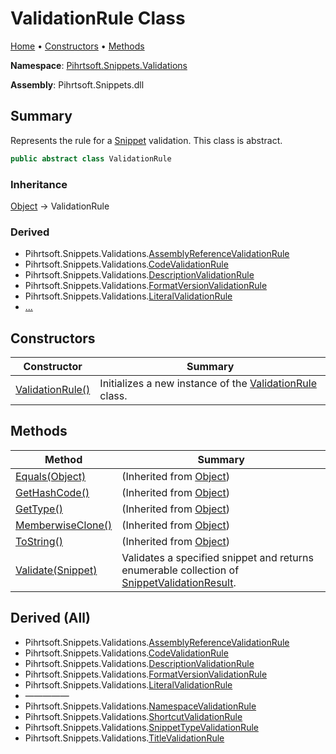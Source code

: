 <a name="_top"></a>

# ValidationRule Class

[Home](../../../../README.md#_top) &#x2022; [Constructors](#constructors) &#x2022; [Methods](#methods)

**Namespace**: [Pihrtsoft.Snippets.Validations](../README.md#_top)

**Assembly**: Pihrtsoft\.Snippets\.dll

## Summary

Represents the rule for a [Snippet](../../Snippet/README.md#_top) validation\. This class is abstract\.

```csharp
public abstract class ValidationRule
```

### Inheritance

[Object](https://docs.microsoft.com/en-us/dotnet/api/system.object) &#x2192; ValidationRule

### Derived

* Pihrtsoft\.Snippets\.Validations\.[AssemblyReferenceValidationRule](../AssemblyReferenceValidationRule/README.md#_top)
* Pihrtsoft\.Snippets\.Validations\.[CodeValidationRule](../CodeValidationRule/README.md#_top)
* Pihrtsoft\.Snippets\.Validations\.[DescriptionValidationRule](../DescriptionValidationRule/README.md#_top)
* Pihrtsoft\.Snippets\.Validations\.[FormatVersionValidationRule](../FormatVersionValidationRule/README.md#_top)
* Pihrtsoft\.Snippets\.Validations\.[LiteralValidationRule](../LiteralValidationRule/README.md#_top)
* [...](#derived-all "See all derived types")

## Constructors

| Constructor | Summary |
| ----------- | ------- |
| [ValidationRule()](-ctor/README.md#_top) | Initializes a new instance of the [ValidationRule](#_top) class\. |

## Methods

| Method | Summary |
| ------ | ------- |
| [Equals(Object)](https://docs.microsoft.com/en-us/dotnet/api/system.object.equals) |  \(Inherited from [Object](https://docs.microsoft.com/en-us/dotnet/api/system.object)\) |
| [GetHashCode()](https://docs.microsoft.com/en-us/dotnet/api/system.object.gethashcode) |  \(Inherited from [Object](https://docs.microsoft.com/en-us/dotnet/api/system.object)\) |
| [GetType()](https://docs.microsoft.com/en-us/dotnet/api/system.object.gettype) |  \(Inherited from [Object](https://docs.microsoft.com/en-us/dotnet/api/system.object)\) |
| [MemberwiseClone()](https://docs.microsoft.com/en-us/dotnet/api/system.object.memberwiseclone) |  \(Inherited from [Object](https://docs.microsoft.com/en-us/dotnet/api/system.object)\) |
| [ToString()](https://docs.microsoft.com/en-us/dotnet/api/system.object.tostring) |  \(Inherited from [Object](https://docs.microsoft.com/en-us/dotnet/api/system.object)\) |
| [Validate(Snippet)](Validate/README.md#_top) | Validates a specified snippet and returns enumerable collection of [SnippetValidationResult](../SnippetValidationResult/README.md#_top)\. |

## Derived \(All\)

* Pihrtsoft\.Snippets\.Validations\.[AssemblyReferenceValidationRule](../AssemblyReferenceValidationRule/README.md#_top)
* Pihrtsoft\.Snippets\.Validations\.[CodeValidationRule](../CodeValidationRule/README.md#_top)
* Pihrtsoft\.Snippets\.Validations\.[DescriptionValidationRule](../DescriptionValidationRule/README.md#_top)
* Pihrtsoft\.Snippets\.Validations\.[FormatVersionValidationRule](../FormatVersionValidationRule/README.md#_top)
* Pihrtsoft\.Snippets\.Validations\.[LiteralValidationRule](../LiteralValidationRule/README.md#_top)
* &mdash;&mdash;&mdash;&mdash;&mdash;
* Pihrtsoft\.Snippets\.Validations\.[NamespaceValidationRule](../NamespaceValidationRule/README.md#_top)
* Pihrtsoft\.Snippets\.Validations\.[ShortcutValidationRule](../ShortcutValidationRule/README.md#_top)
* Pihrtsoft\.Snippets\.Validations\.[SnippetTypeValidationRule](../SnippetTypeValidationRule/README.md#_top)
* Pihrtsoft\.Snippets\.Validations\.[TitleValidationRule](../TitleValidationRule/README.md#_top)

